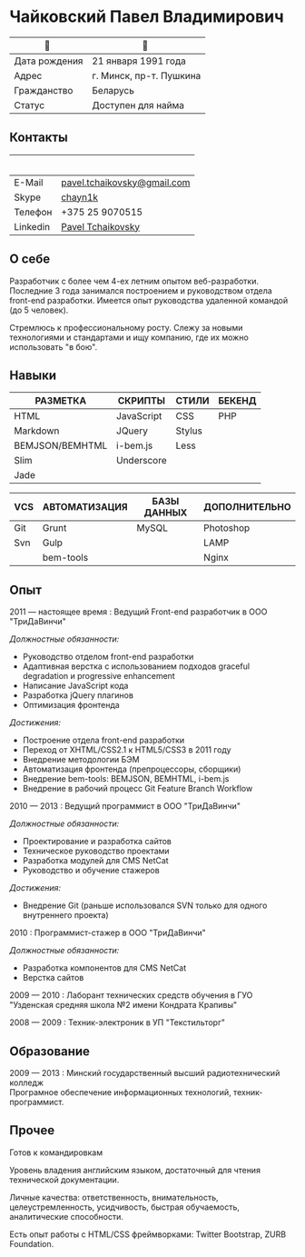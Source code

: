 # Чайковский Павел Владимирович

                |  
--------------- | ------------------------------- 
Дата рождения   | 21 января 1991 года
Адрес           | г. Минск, пр-т. Пушкина
Гражданство     | Беларусь
Статус          | Доступен для найма


## Контакты

           |  
----------- | -------------------------------------------------------- 
E-Mail      | [pavel.tchaikovsky@gmail.com](pavel.tchaikovsky@gmail.com)
Skype       | [chayn1k](skype:chayn1k?call)
Телефон     | +375 25 9070515
Linkedin    | [Pavel Tchaikovsky](http://linkedin.com/pub/pavel-tchaikovsky/49/566/b64/)


## О себе

Разработчик с более чем 4-ех летним опытом веб-разработки. Последние 3 года занимался построением и руководством отдела front-end разработки. Имеется опыт руководства удаленной командой (до 5 человек).

Стремлюсь к профессиональному росту. Слежу за новыми технологиями и стандартами и ищу компанию, где их можно использовать "в бою".


## Навыки

РАЗМЕТКА        | СКРИПТЫ       | СТИЛИ     | БЕКЕНД
--------------- | ------------- | --------- | ---------
HTML            | JavaScript    | CSS       | PHP   
Markdown        | JQuery        | Stylus    | 
BEMJSON/BEMHTML | i-bem.js      | Less      |
Slim            | Underscore    |           |
Jade            |               |           |

VСS         | АВТОМАТИЗАЦИЯ | БАЗЫ ДАННЫХ   | ДОПОЛНИТЕЛЬНО
----------- | ------------- | ------------- | --------------
Git         | Grunt         | MySQL         | Photoshop
Svn         | Gulp          |               | LAMP
            | bem-tools     |               | Nginx


## Опыт

2011 — настоящее время : Ведущий Front-end разработчик в ООО "ТриДаВинчи"

*Должностные обязанности:*

* Руководство отделом front-end разработки
* Адаптивная верстка с использованием подходов graceful degradation и progressive enhancement
* Написание JavaScript кода
* Разработка jQuery плагинов
* Оптимизация фронтенда

*Достижения:*

* Построение отдела front-end разработки
* Переход от XHTML/CSS2.1 к HTML5/CSS3 в 2011 году
* Внедрение методологии БЭМ
* Автоматизация фронтенда (препроцессоры, сборщики)
* Внедрение bem-tools: BEMJSON, BEMHTML, i-bem.js
* Внедрение в рабочий процесс Git Feature Branch Workflow


2010 — 2013   : Ведущий программист в ООО "ТриДаВинчи"

*Должностные обязанности:*

* Проектирование и разработка сайтов
* Техническое руководство проектами
* Разработка модулей для CMS NetCat
* Руководство и обучение стажеров

*Достижения:*

* Внедрение Git (раньше использовался SVN только для одного внутреннего проекта)


2010        : Программист-стажер в ООО "ТриДаВинчи"

*Должностные обязанности:*

* Разработка компонентов для CMS NetCat
* Верстка сайтов    

2009 — 2010   : Лаборант технических средств обучения в ГУО "Узденская средняя школа №2 имени Кондрата Крапивы"

2008 — 2009   : Техник-электроник в УП "Текстильторг"


## Образование

2009 — 2013   : Минский государственный высший радиотехнический колледж  
Програмное обеспечение информационных технологий, техник-программист.


## Прочее

Готов к командировкам

Уровень владения английским языком, достаточный для чтения технической документации.

Личные качества: ответственность, внимательность, целеустремленность, усидчивость, быстрая обучаемость, аналитические способности.

Есть опыт работы с HTML/CSS фреймворками: Twitter Bootstrap, ZURB Foundation.
